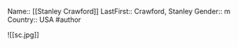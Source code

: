 Name:: [[Stanley Crawford]]
LastFirst:: Crawford, Stanley
Gender:: m
Country:: USA
#author

![[sc.jpg]]